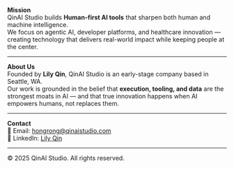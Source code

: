 
**Mission**  
QinAI Studio builds **Human-first AI tools** that sharpen both human and machine intelligence.  
We focus on agentic AI, developer platforms, and healthcare innovation — creating technology that delivers real-world impact while keeping people at the center.

---

**About Us**  
Founded by **Lily Qin**, QinAI Studio is an early-stage company based in Seattle, WA.  
Our work is grounded in the belief that **execution, tooling, and data** are the strongest moats in AI — and that true innovation happens when AI empowers humans, not replaces them.

---

**Contact**  
📧 Email: [hongrong@qinaistudio.com](mailto:hongrong@qinaistudio.com)  
🔗 LinkedIn: [Lily Qin](https://www.linkedin.com/in/lily-qin-2312382/)  

---

© 2025 QinAI Studio. All rights reserved.
